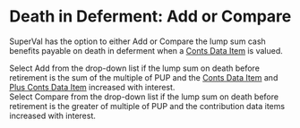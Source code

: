 # Death in Deferment: Add or Compare

SuperVal has the option to either Add or Compare the lump sum cash
benefits payable on death in deferment when a [Conts Data
Item](deferreds_basis+dconts1.md) is valued.

Select Add from the drop-down list if the lump sum on death before
retirement is the sum of the multiple of PUP and the [Conts Data
Item](deferreds_basis+dconts1.md) and [Plus Conts Data
Item](deferreds_basis+dconts1.md) increased with interest.  
Select Compare from the drop-down list if the lump sum on death before
retirement is the greater of multiple of PUP and the contribution data
items increased with interest.
